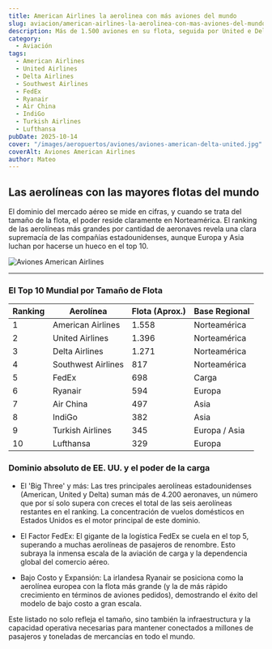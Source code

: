 ```yaml
---
title: American Airlines la aerolinea con más aviones del mundo
slug: aviacion/american-airlines-la-aerolinea-con-mas-aviones-del-mundo
description: Más de 1.500 aviones en su flota, seguida por United e Delta con 1.396 y 1.271
category:
  - Aviación
tags:
  - American Airlines
  - United Airlines
  - Delta Airlines	
  - Southwest Airlines	
  - FedEx
  - Ryanair	
  - Air China	
  - IndiGo	
  - Turkish Airlines	
  - Lufthansa
pubDate: 2025-10-14
cover: "/images/aeropuertos/aviones/aviones-american-delta-united.jpg"
coverAlt: Aviones American Airlines
author: Mateo
---
```


## Las aerolíneas con las mayores flotas del mundo

El dominio del mercado aéreo se mide en cifras, y cuando se trata del tamaño de la flota, el poder reside claramente en Norteamérica. El ranking de las aerolíneas más grandes por cantidad de aeronaves revela una clara supremacía de las compañías estadounidenses, aunque Europa y Asia luchan por hacerse un hueco en el top 10.

<img src="/images/aeropuertos/aviones/American_Airlines_aircraft_at_PHX_(N657AW,_N837AW,_N604AW,_N845NN)_-_Quintin_Soloviev.jpg" alt="Aviones American Airlines">

***

### El Top 10 Mundial por Tamaño de Flota

| Ranking | Aerolínea          | Flota (Aprox.) | Base Regional |
| ------- | ------------------ | -------------- | ------------- |
| 1       | American Airlines  | 1.558          | Norteamérica  |
| 2       | United Airlines    | 1.396          | Norteamérica  |
| 3       | Delta Airlines     | 1.271          | Norteamérica  |
| 4       | Southwest Airlines | 817            | Norteamérica  |
| 5       | FedEx              | 698            | Carga         |
| 6       | Ryanair            | 594            | Europa        |
| 7       | Air China          | 497            | Asia          |
| 8       | IndiGo             | 382            | Asia          |
| 9       | Turkish Airlines   | 345            | Europa / Asia |
| 10      | Lufthansa          | 329            | Europa        |

### Dominio absoluto de EE. UU. y el poder de la carga

* El 'Big Three' y más: Las tres principales aerolíneas estadounidenses (American, United y Delta) suman más de 4.200 aeronaves, un número que por sí solo supera con creces el total de las seis aerolíneas restantes en el ranking. La concentración de vuelos domésticos en Estados Unidos es el motor principal de este dominio.

* El Factor FedEx: El gigante de la logística FedEx se cuela en el top 5, superando a muchas aerolíneas de pasajeros de renombre. Esto subraya la inmensa escala de la aviación de carga y la dependencia global del comercio aéreo.

* Bajo Costo y Expansión: La irlandesa Ryanair se posiciona como la aerolínea europea con la flota más grande (y la de más rápido crecimiento en términos de aviones pedidos), demostrando el éxito del modelo de bajo costo a gran escala.

Este listado no solo refleja el tamaño, sino también la infraestructura y la capacidad operativa necesarias para mantener conectados a millones de pasajeros y toneladas de mercancías en todo el mundo.
